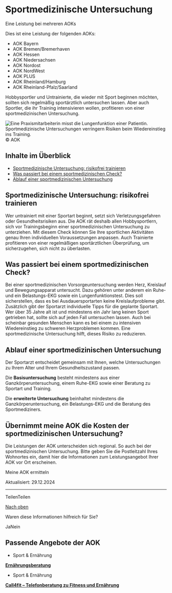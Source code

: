 # Sportmedizinische Untersuchung

Eine Leistung bei mehreren AOKs

Dies ist eine Leistung der folgenden AOKs:

- AOK Bayern
- AOK Bremen/Bremerhaven
- AOK Hessen
- AOK Niedersachsen
- AOK Nordost
- AOK NordWest
- AOK PLUS
- AOK Rheinland/Hamburg
- AOK Rheinland-Pfalz/Saarland

Hobbysportler und Untrainierte, die wieder mit Sport beginnen möchten, sollten sich regelmäßig sportärztlich untersuchen lassen. Aber auch Sportler, die ihr Training intensivieren wollen, profitieren von einer sportmedizinischen Untersuchung.

![Eine Praxismitarbeiterin misst die Lungenfunktion einer Patientin. Sportmedizinische Untersuchungen verringern Risiken beim Wiedereinstieg ins Training.](https://www.aok.de/pk/magazin/cms/fileadmin/_processed_/5/3/csm_sportmedizinische-untersuchung_4971ff8d2c.jpg.webp)© AOK

## Inhalte im Überblick

- [Sportmedizinische Untersuchung: risikofrei trainieren](https://www.aok.de/pk/leistungen/sport-ernaehrung/sportmedizinische-untersuchung/#c1590607949)
- [Was passiert bei einem sportmedizinischen Check?](https://www.aok.de/pk/leistungen/sport-ernaehrung/sportmedizinische-untersuchung/#c1590607950)
- [Ablauf einer sportmedizinischen Untersuchung](https://www.aok.de/pk/leistungen/sport-ernaehrung/sportmedizinische-untersuchung/#c1590607951)

## Sportmedizinische Untersuchung: risikofrei trainieren

Wer untrainiert mit einer Sportart beginnt, setzt sich Verletzungsgefahren oder Gesundheitsrisiken aus. Die AOK rät deshalb allen Hobbysportlern, sich vor Trainingsbeginn einer sportmedizinischen Untersuchung zu unterziehen. Mit diesem Check können Sie Ihre sportlichen Aktivitäten genau Ihren individuellen Voraussetzungen anpassen. Auch Trainierte profitieren von einer regelmäßigen sportärztlichen Überprüfung, um sicherzugehen, sich nicht zu überlasten.

## Was passiert bei einem sportmedizinischen Check?

Bei einer sportmedizinischen Vorsorgeuntersuchung werden Herz, Kreislauf und Bewegungsapparat untersucht. Dazu gehören unter anderem ein Ruhe- und ein Belastungs-EKG sowie ein Lungenfunktionstest. Dies soll sicherstellen, dass es bei Ausdauersportarten keine Kreislaufprobleme gibt. Zusätzlich gibt der Sportarzt individuelle Tipps für die geplante Sportart. Wer über 35 Jahre alt ist und mindestens ein Jahr lang keinen Sport getrieben hat, sollte sich auf jeden Fall untersuchen lassen. Auch bei scheinbar gesunden Menschen kann es bei einem zu intensiven Wiedereinstieg zu schweren Herzproblemen kommen. Eine sportmedizinische Untersuchung hilft, dieses Risiko zu reduzieren.

## Ablauf einer sportmedizinischen Untersuchung

Der Sportarzt entscheidet gemeinsam mit Ihnen, welche Untersuchungen zu Ihrem Alter und Ihrem Gesundheitszustand passen.

Die **Basisuntersuchung** besteht mindestens aus einer Ganzkörperuntersuchung, einem Ruhe-EKG sowie einer Beratung zu Sportart und Training.

Die **erweiterte Untersuchung** beinhaltet mindestens die Ganzkörperuntersuchung, ein Belastungs-EKG und die Beratung des Sportmediziners.

## Übernimmt meine AOK die Kosten der sportmedizinischen Untersuchung?

Die Leistungen der AOK unterscheiden sich regional. So auch bei der sportmedizinischen Untersuchung. Bitte geben Sie die Postleitzahl Ihres Wohnortes ein, damit hier die Informationen zum Leistungsangebot Ihrer AOK vor Ort erscheinen.

Meine AOK ermitteln

Aktualisiert: 29.12.2024

* * *

TeilenTeilen

[Nach oben](https://www.aok.de/pk/leistungen/sport-ernaehrung/sportmedizinische-untersuchung/#main-content)

Waren diese Informationen hilfreich für Sie?

JaNein

## Passende Angebote der AOK

- Sport & Ernährung

[**Ernährungsberatung**](https://www.aok.de/pk/leistungen/sport-ernaehrung/ernaehrungsberatung/)

- Sport & Ernährung

[**Call4fit – Telefonberatung zu Fitness und Ernährung**](https://www.aok.de/pk/leistungen/sport-ernaehrung/telefonberatung-fitness-ernaehrung/)